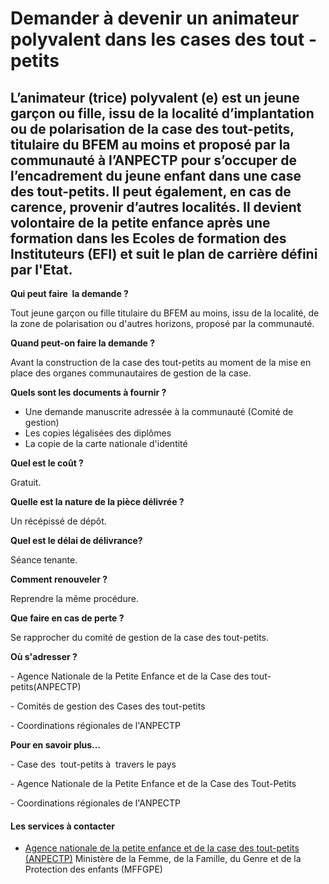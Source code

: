# Demander à devenir un animateur polyvalent dans les cases des tout - petits

L’animateur (trice) polyvalent (e) est un jeune garçon ou fille, issu de la localité d’implantation ou de polarisation de la case des tout-petits, titulaire du BFEM au moins et proposé par la communauté à l’ANPECTP pour s’occuper de l’encadrement du jeune enfant dans une case des tout-petits. Il peut également, en cas de carence, provenir d’autres localités. Il devient volontaire de la petite enfance après une formation dans les Ecoles de formation des Instituteurs (EFI) et suit le plan de carrière défini par l'Etat.
------------------------------------------------------------------------------------------------------------------------------------------------------------------------------------------------------------------------------------------------------------------------------------------------------------------------------------------------------------------------------------------------------------------------------------------------------------------------------------------------------------------------------------------

**Qui peut faire  la demande ?**

Tout jeune garçon ou fille titulaire du BFEM au moins, issu de la localité, de la zone de polarisation ou d'autres horizons, proposé par la communauté.

**Quand peut-on faire la demande ?**

Avant la construction de la case des tout-petits au moment de la mise en place des organes communautaires de gestion de la case.  

**Quels sont les documents à fournir ?**

*   Une demande manuscrite adressée à la communauté (Comité de gestion)
*   Les copies légalisées des diplômes
*   La copie de la carte nationale d'identité

**Quel est le coût ?**

Gratuit.

**Quelle est la nature de la pièce délivrée ?**

Un récépissé de dépôt.  

**Quel est le délai de délivrance?**

Séance tenante.

**Comment renouveler ?**

Reprendre la même procédure.

**Que faire en cas de perte ?**

Se rapprocher du comité de gestion de la case des tout-petits.

**Où s'adresser ?**

\- Agence Nationale de la Petite Enfance et de la Case des tout-petits(ANPECTP)

\- Comités de gestion des Cases des tout-petits

\- Coordinations régionales de l'ANPECTP

**Pour en savoir plus…**

\- Case des  tout-petits à  travers le pays

\- Agence Nationale de la Petite Enfance et de la Case des Tout-Petits

\- Coordinations régionales de l'ANPECTP

#### Les services à contacter

*   [Agence nationale de la petite enfance et de la case des tout-petits (ANPECTP)](../../../services/agence-nationale-de-la-petite-enfance-et-de-la-case-des-tout-petits-anpectp.md) Ministère de la Femme, de la Famille, du Genre et de la Protection des enfants (MFFGPE)